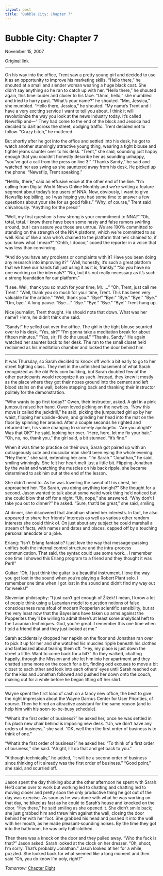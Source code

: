 ```yaml
---
layout: post
title: "Bubble City: Chapter 7"
---
```

Bubble City: Chapter 7
======================

November 15, 2007

[Original link](http://www.aaronsw.com/weblog/bubblecity7)

* * * * *

On his way into the office, Trent saw a pretty young girl and decided to
use it as an opportunity to improve his marketing skills. “Hello there,”
he shouted at a small and slender woman wearing a huge black coat. She
didn’t say anything so he ran to catch up with her. “Hello there,” he
shouted again, this time louder and closer to his face. “Umm, hello,”
she mumbled and tried to hurry past. “What’s your name?” he shouted.
“Mm, Jessica,” she mumbled. “Hello there, Jessica,” he shouted. “My
name’s Trent and I have a very exciting service I want to tell you
about. I think it will revolutionize the way you look at the news
industry today. It’s called Newsflip and—” They had come to the end of
the block and Jessica had decided to dart across the street, dodging
traffic. Trent decided not to follow. “Crazy bitch,” he muttered.

But shortly after he got into the office and settled into his desk, he
got to watch another stunningly attractive young thing, wearing a tight
blouse and tighter jeans saunter over to his desk. “Trent,” she said,
sounding just happy enough that you couldn’t honestly describe her as
sounding unhappy, “you’ve got a call from the press on line 3.” “Thanks
Sandy,” he said and watched her ass swing as she sauntered away from his
desk. He picked up the phone. “Newsflip, Trent speaking.”

“Hellllo, there,” said an effusive voice at the other end of the line.
“I’m calling from Digital World News Online Monthly and we’re writing a
feature segment about today’s top users of NNA. Now, obviously, I want
to give Newsflip top billing, so I was hoping you had some time to
answer a few questions about your site for us good folks.” “Why, of
course,” Trent said chivalrously. “Anything for the press!”

“Well, my first question is how strong is your commitment to NNA?” “Oh,
total, total. I know there have been some nasty and false rumors
swirling around, but I can assure you those are untrue. We are 100%
committed to standing on the strength of the NNA platform, which we’re
committed to as well. Kind of like a man who’s chained to the platform
that he’s chained to, if you know what I mean?” “Ohhh, I doooo,” cooed
the reporter in a voice that was less than convincing.

“And do you have any problems or complaints with it? Have you been doing
any research into improving it?” “Well, honestly, it’s such a great
platform that we have our hands full just using it as it is, frankly.”
“So you have no one working on the internals?” “No, but it’s not really
necessary as it’s such a strong foundation for our platform.”

“I see. Well, thank you so much for your time, Mr. …” “Oh, Trent, just
call me Trent.” “Well, thank you so much for your time, Trent. This has
been very valuable for the article.” “Well, thank you.” “Bye!” “Bye.”
“Bye.” “Bye.” “Bye.” “Um, bye.” A long pause. “Bye….” “Bye.” “Bye.”
“Bye.” “Bye!” Trent hung up.

Nice journalist, Trent thought. He should note that down. What was her
name? Hmm, he didn’t think she said.

“Sandy!” he yelled out over the office. The girl in the tight blouse
scurried over to his desk. “Yes, sir?” “I’m gonna take a meditation
break for about fifteen minutes.” “Yes, sir; I’ll do the usual.”
“Thanks, Sandy.” He again watched her saunter back to her desk. The ran
to the small closet he’d reclaimed as his meditation chamber and locked
the door behind him.

* * * * *

It was Thursday, so Sarah decided to knock off work a bit early to go to
her street fighting class. They met in the unfinished basement of what
Sarah recognized as the old Pets.com building, but Sarah doubted few of
the other participants would recognize it as such. Instead, they knew it
mostly as the place where they got their noses ground into the cement
and left blood stains on the wall, before stepping back and thanking
their instructor politely for the demonstration.

“Who wants to go first today?” Owen, their instructor, asked. A girl in
a pink jumpsuit raised her hand. Owen loved picking on the newbies. “Now
this move is called the jackdrill,” he said, picking the jumpsuited girl
up by her waist, flipping her upside-down, and grinding her head into
the mat on the floor by spinning her around. After a couple seconds he
righted and returned her, his voice changing to sincerely apologetic.
“Are you alright? Was that OK?” he said, looking her over. “Here, here,
let me fix your hair.” “Oh, no, no, thank you,” the girl said, a bit
stunned, “it’s fine.”

When it was time to practice on their own, Sarah got paired up with an
outrageously cute and muscular man she’d been eying the whole evening.
“Hey there,” she said, extending her arm. “I’m Sarah.” “Jonathan,” he
said, smiling winningly. She felt her heart melt just a little bit.
Flipping Jonathan by the waist and watching the muscles on his back
ripple, she became determined to ask him out at the end of the lesson.

She didn’t need to. As he was toweling the sweat off his chest, he
approached her. “So Sarah, you doing anything tonight?” She thought for
a second. Jason wanted to talk about some weird work thing he’d noticed
but she could blow that off for a night. “Uh, nope,” she answered. “Why
don’t I take you out to dinner?” he asked. “Sure, that’d be great,” she
said, smiling.

At dinner, she discovered that Jonathan shared her interests. In fact,
he also appeared to share her friends’ interests as well as various
other random interests she could think of. On just about any subject he
could marshall a stream of facts, with names and dates and places,
capped off by a touching personal anecdote or a joke.

Erlang: “Isn’t Erlang fantastic? I just love the way that
message-passing unifies both the internal control structure and the
intra-process communication. That said, the syntax could use some work…
I remember one time I showed this Erlang program to a friend and they
thought it was Perl!”

Guitar: “Oh, I just think the guitar is a beautiful instrument. I love
the way you get lost in the sound when you’re playing a Robert Plant
solo. I remember one time when I got lost in the sound and didn’t find
my way out for weeks!”

Slovenian philosophy: “I just can’t get enough of Žižek! I mean, I know
a lot of people think using a Lacanian model to question notions of
false consciousness runs afoul of modern Popperian scientific
sensibility, but at the very least now that the Bayesians have taken up
arms against the Popperites they’ll be willing to admit there’s at least
some analytical heft to the Lacanian techniques. God, you’re great. I
remember this one time when I told a friend that and they just looked at
me.”

Sarah accidentally dropped her napkin on the floor and Jonathan ran over
to pick it up for her and she watched his muscles ripple beneath his
clothes and fantasized about tearing them off. “Hey, my place is just
down the street a little. Want to come back for a bit?” So they walked,
chatting happily, through the Mission and she let him into her apartment
and they chatted some more on the couch for a bit, finding odd excuses
to move a bit closer to each other and look into each others’ eyes until
Sarah reached out for the kiss and Jonathan followed and pushed her down
onto the couch, making out for a while before he began lifting off her
shirt.

* * * * *

Wayne spent the first load of cash on a fancy new office, the best to
give the right impression about the Wayne Darnus Center for User
Priorities, of course. Then he hired an attractive assistant for the
same reason (and to help him with his soon-to-be-busy schedule).

“What’s the first order of business?” he asked her, once he was settled
in his plush new chair behind is imposing new desk. “Uh, we don’t have
any orders of business,” she said. “OK, well then the first order of
business is to think of one.”

“What’s the first order of business?” he asked her. “To think of a first
order of business,” she said. “Alright, I’ll do that and get back to
you.”

“Although technically,” he added, “it will be a second order of business
since thinking of it already was the first order of business.” “Good
point,” she said, and scurried off.

* * * * *

Jason spent the day thinking about the other afternoon he spent with
Sarah. He’d come over to work but working led to chatting and chatting
led to moving closer and pretty soon the only productive thing he got
out of the day was exercise. As soon as he was done with what he was
working on that day, he biked as fast as he could to Sarah’s house and
knocked on the door. “Hey there,” he said smiling as she opened it. She
didn’t smile back; she just grabbed him and threw him against the wall,
closing the door behind her with her foot. She grabbed his head and
pushed it into the wall with her mouth, as he made pleasant-sounding
noises. By the time they got into the bathroom, he was only
half-clothed.

Then there was a knock on the door and they pulled away. “Who the fuck
is that?” Jason asked. Sarah looked at the clock on her dresser. “Oh,
shoot, I’m sorry. That’s probably Jonathan.” Jason looked at her for a
while, puzzled. She looked back for what seemed like a long moment and
then said “Oh, you do know I’m poly, right?”

*Tomorrow:* [Chapter Eight](http://aaronsw.com/weblog/bubblecity8)
